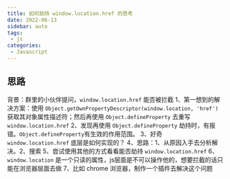 ```yaml
---
title: 如何劫持 window.location.href 的思考
date: 2022-06-13
sidebar: auto
tags: 
 - js
categories:
 - Javascript
---
```


## 思路
背景：群里的小伙伴提问，`window.location.href` 能否被拦截
1、第一想到的解决方案：使用 `Object.getOwnPropertyDescriptor(window.location, 'href')` 获取其对象属性描述符；然后再使用 `Object.defineProperty` 去重写 `window.location.href`
2、发现再使用 `Object.defineProperty` 劫持时，有报错。`Object.defineProperty`有生效的作用范围。
3、好奇 `window.location.href` 底层是如何实现的？
4、思路：1、从原因入手去分析解决。2、搜索
5、尝试使用其他的方式看看能否劫持 `window.location.href`
6、`window.location` 是一个只读的属性，js层面是不可以操作他的，想要拦截的话只能在浏览器层面去做
7、比如 chrome 浏览器，制作一个插件去解决这个问题








